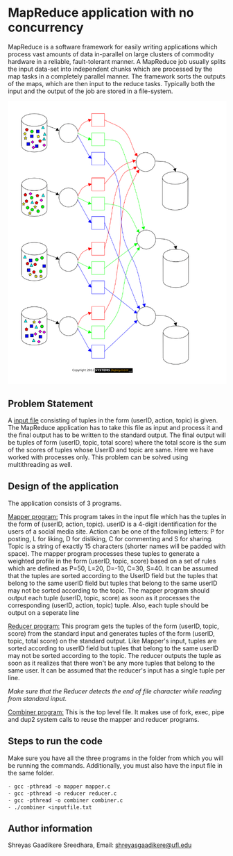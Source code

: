 # MapReduce application with no concurrency

MapReduce is a software framework for easily writing applications which process vast amounts of data in-parallel on large clusters of commodity hardware in a reliable, fault-tolerant manner. A MapReduce job usually splits the input data-set into independent chunks which are processed by the map tasks in a completely parallel manner. The framework sorts the outputs of the maps, which are then input to the reduce tasks. Typically both the input and the output of the job are stored in a file-system.

![alt text](mapreduce-animation.gif)

## Problem Statement

A [input file](inputfile.txt) consisting of tuples in the form (userID, action, topic) is given. The MapReduce application has to take this file as input and process it and the final output has to be written to the standard output. The final output will be tuples of form (userID, topic, total score) where the total score is the sum of the scores of tuples whose UserID and topic are same. Here we have worked with processes only. This problem can be solved using multithreading as well. 

## Design of the application

The application consists of 3 programs.

[Mapper program:](mapper.c) This program takes in the input file which has the tuples in the form of (userID, action, topic). userID is a 4-digit identification for the users of a social media site. Action can be one of the following letters: P for posting, L for liking, D for disliking, C for commenting and S for sharing. Topic is a string of exactly 15 characters (shorter names will be padded with space). The mapper program processes these tuples to generate a weighted profile in the form (userID, topic, score) based on a set of rules which are defined as P=50, L=20, D=-10, C=30, S=40. It can be assumed that the tuples are sorted according to the UserID field but the tuples that belong to the same userID field but tuples that belong to the same userID may not be sorted according to the topic. The mapper program should output each tuple (userID, topic, score) as soon as it processes the corresponding (userID, action, topic) tuple. Also, each tuple should be output on a seperate line

[Reducer program:](reducer.c) This program gets the tuples of the form (userID, topic, score) from the standard input and generates tuples of the form (userID, topic, total score) on the standard output. Like Mapper's input, tuples are sorted according to userID field but tuples that belong to the same userID may not be sorted according to the topic. The reducer outputs the tuple as soon as it realizes that there won't be any more tuples that belong to the same user. It can be assumed that the reducer's input has a single tuple per line.

_Make sure that the Reducer detects the end of file character while reading from standard input._

[Combiner program:](combiner.c) This is the top level file. It makes use of fork, exec, pipe and dup2 system calls to reuse the mapper and reducer programs. 

## Steps to run the code

Make sure you have all the three programs in the folder from which you will be running the commands. Additionally, you must also have the input file in the same folder. 

```
- gcc -pthread -o mapper mapper.c
- gcc -pthread -o reducer reducer.c
- gcc -pthread -o combiner combiner.c
- ./combiner <inputfile.txt
```

## Author information

Shreyas Gaadikere Sreedhara, Email: shreyasgaadikere@ufl.edu

